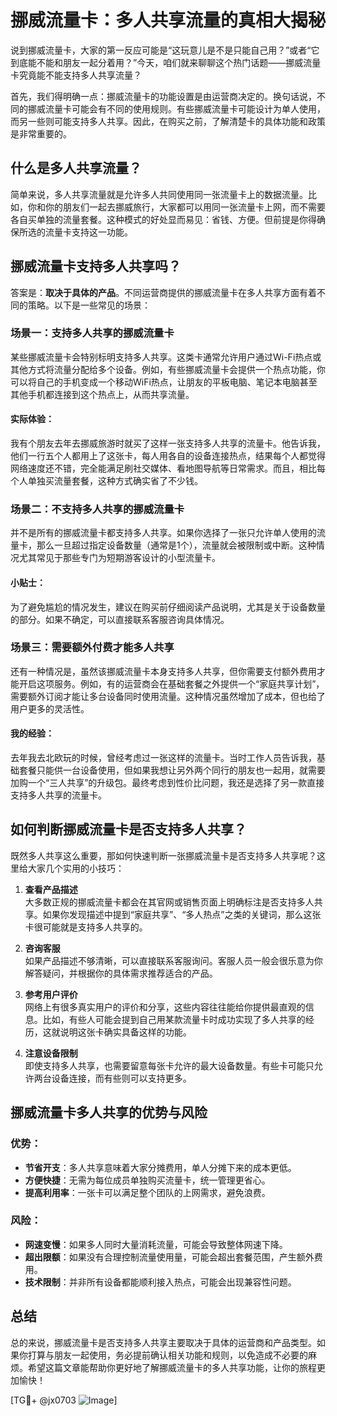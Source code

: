 # 挪威流量卡：多人共享流量的真相大揭秘

说到挪威流量卡，大家的第一反应可能是“这玩意儿是不是只能自己用？”或者“它到底能不能和朋友一起分着用？”今天，咱们就来聊聊这个热门话题——挪威流量卡究竟能不能支持多人共享流量？

首先，我们得明确一点：挪威流量卡的功能设置是由运营商决定的。换句话说，不同的挪威流量卡可能会有不同的使用规则。有些挪威流量卡可能设计为单人使用，而另一些则可能支持多人共享。因此，在购买之前，了解清楚卡的具体功能和政策是非常重要的。

## 什么是多人共享流量？

简单来说，多人共享流量就是允许多人共同使用同一张流量卡上的数据流量。比如，你和你的朋友们一起去挪威旅行，大家都可以用同一张流量卡上网，而不需要各自买单独的流量套餐。这种模式的好处显而易见：省钱、方便。但前提是你得确保所选的流量卡支持这一功能。

## 挪威流量卡支持多人共享吗？

答案是：**取决于具体的产品**。不同运营商提供的挪威流量卡在多人共享方面有着不同的策略。以下是一些常见的场景：

### 场景一：支持多人共享的挪威流量卡
某些挪威流量卡会特别标明支持多人共享。这类卡通常允许用户通过Wi-Fi热点或其他方式将流量分配给多个设备。例如，有些挪威流量卡会提供一个热点功能，你可以将自己的手机变成一个移动WiFi热点，让朋友的平板电脑、笔记本电脑甚至其他手机都连接到这个热点上，从而共享流量。

#### 实际体验：
我有个朋友去年去挪威旅游时就买了这样一张支持多人共享的流量卡。他告诉我，他们一行五个人都用上了这张卡，每人用各自的设备连接热点，结果每个人都觉得网络速度还不错，完全能满足刷社交媒体、看地图导航等日常需求。而且，相比每个人单独买流量套餐，这种方式确实省了不少钱。

### 场景二：不支持多人共享的挪威流量卡
并不是所有的挪威流量卡都支持多人共享。如果你选择了一张只允许单人使用的流量卡，那么一旦超过指定设备数量（通常是1个），流量就会被限制或中断。这种情况尤其常见于那些专门为短期游客设计的小型流量卡。

#### 小贴士：
为了避免尴尬的情况发生，建议在购买前仔细阅读产品说明，尤其是关于设备数量的部分。如果不确定，可以直接联系客服咨询具体情况。

### 场景三：需要额外付费才能多人共享
还有一种情况是，虽然该挪威流量卡本身支持多人共享，但你需要支付额外费用才能开启这项服务。例如，有的运营商会在基础套餐之外提供一个“家庭共享计划”，需要额外订阅才能让多台设备同时使用流量。这种情况虽然增加了成本，但也给了用户更多的灵活性。

#### 我的经验：
去年我去北欧玩的时候，曾经考虑过一张这样的流量卡。当时工作人员告诉我，基础套餐只能供一台设备使用，但如果我想让另外两个同行的朋友也一起用，就需要加购一个“三人共享”的升级包。最终考虑到性价比问题，我还是选择了另一款直接支持多人共享的流量卡。

## 如何判断挪威流量卡是否支持多人共享？

既然多人共享这么重要，那如何快速判断一张挪威流量卡是否支持多人共享呢？这里给大家几个实用的小技巧：

1. **查看产品描述**  
   大多数正规的挪威流量卡都会在其官网或销售页面上明确标注是否支持多人共享。如果你发现描述中提到“家庭共享”、“多人热点”之类的关键词，那么这张卡很可能就是支持多人共享的。

2. **咨询客服**  
   如果产品描述不够清晰，可以直接联系客服询问。客服人员一般会很乐意为你解答疑问，并根据你的具体需求推荐适合的产品。

3. **参考用户评价**  
   网络上有很多真实用户的评价和分享，这些内容往往能给你提供最直观的信息。比如，有些人可能会提到自己用某款流量卡时成功实现了多人共享的经历，这就说明这张卡确实具备这样的功能。

4. **注意设备限制**  
   即使支持多人共享，也需要留意每张卡允许的最大设备数量。有些卡可能只允许两台设备连接，而有些则可以支持更多。

## 挪威流量卡多人共享的优势与风险

### 优势：
- **节省开支**：多人共享意味着大家分摊费用，单人分摊下来的成本更低。
- **方便快捷**：无需为每位成员单独购买流量卡，统一管理更省心。
- **提高利用率**：一张卡可以满足整个团队的上网需求，避免浪费。

### 风险：
- **网速变慢**：如果多人同时大量消耗流量，可能会导致整体网速下降。
- **超出限额**：如果没有合理控制流量使用量，可能会超出套餐范围，产生额外费用。
- **技术限制**：并非所有设备都能顺利接入热点，可能会出现兼容性问题。

## 总结

总的来说，挪威流量卡是否支持多人共享主要取决于具体的运营商和产品类型。如果你打算与朋友一起使用，务必提前确认相关功能和规则，以免造成不必要的麻烦。希望这篇文章能帮助你更好地了解挪威流量卡的多人共享功能，让你的旅程更加愉快！

[TG💪+ @jx0703 ![Image](https://github.com/user-attachments/assets/dbca1d08-cadb-493c-b0ec-ad6f7a83f270)]